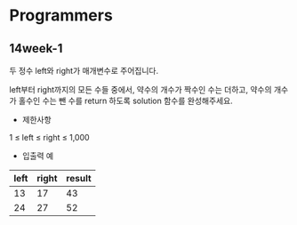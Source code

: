 # Programmers

## 14week-1
두 정수 left와 right가 매개변수로 주어집니다. 

left부터 right까지의 모든 수들 중에서, 약수의 개수가 짝수인 수는 더하고, 약수의 개수가 홀수인 수는 뺀 수를 return 하도록 solution 함수를 완성해주세요.

- 제한사항

1 ≤ left ≤ right ≤ 1,000

- 입출력 예

|left|	right|	result|
|---|---|---|
|13	|17	|43|
|24	|27|	52|
